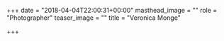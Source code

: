 +++
date = "2018-04-04T22:00:31+00:00"
masthead_image = ""
role = "Photographer"
teaser_image = ""
title = "Veronica Monge"

+++
